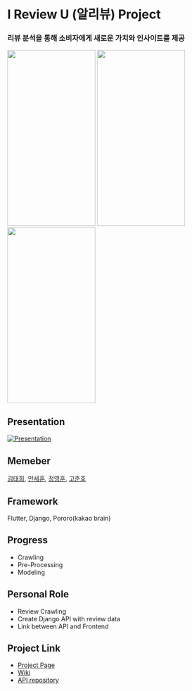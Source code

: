 # I Review U (알리뷰) Project
### 리뷰 분석을 통해 소비자에게 새로운 가치와 인사이트를 제공
<img src="https://user-images.githubusercontent.com/75887645/145706765-43b31ebf-fb75-4fa7-866c-e141413e654b.jpg" width="200" height="400"/> <img src="https://user-images.githubusercontent.com/75887645/145706893-9006becc-a1d2-4268-844f-7f9a837c9571.png" width="200" height="400"/> <img src="https://user-images.githubusercontent.com/75887645/145706855-48081034-f2be-4599-8eee-e7249a6d056a.png" width="200" height="400"/>



## Presentation

[![Presentation](https://img.youtube.com/vi/E2mGf3Gor7c/0.jpg)](https://youtu.be/E2mGf3Gor7c) 
## Memeber
[김태희](https://github.com/taehui530), [안세훈](https://github.com/ashpurple), [정영훈](https://github.com/JYH0817), [고준호](https://github.com/JunhoGo)


## Framework
Flutter, Django, Pororo(kakao brain)

## Progress

- Crawling
- Pre-Processing
- Modeling

## Personal Role
- Review Crawling
- Create Django API with review data
- Link between API and Frontend 

## Project Link
- [Project Page](https://github.com/ashpurple/I-Review-U-Project)
- [Wiki](https://github.com/ashpurple/I-Review-U-Project/wiki)
- [API repository](https://github.com/ashpurple/I-Review-U-API)
